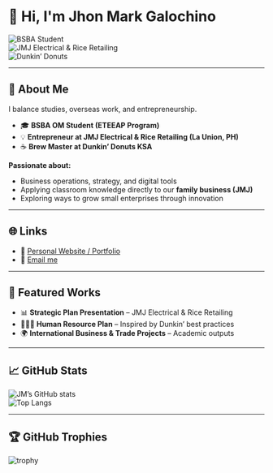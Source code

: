 # 👋 Hi, I'm Jhon Mark Galochino  

![BSBA Student](https://img.shields.io/badge/BSBA%20Student-Operations%20Management-blue)  
![JMJ Electrical & Rice Retailing](https://img.shields.io/badge/JMJ%20Electrical%20&%20Rice%20Retailing-%F0%9F%92%A1🌾-yellowgreen)  
![Dunkin’ Donuts](https://img.shields.io/badge/Dunkin’%20Donuts-KSA-orange)

---

## 📌 About Me  
I balance studies, overseas work, and entrepreneurship.  

- 🎓 **BSBA OM Student (ETEEAP Program)**  
- 💡 **Entrepreneur at JMJ Electrical & Rice Retailing (La Union, PH)**  
- ☕ **Brew Master at Dunkin’ Donuts KSA**  

**Passionate about:**  
- Business operations, strategy, and digital tools  
- Applying classroom knowledge directly to our **family business (JMJ)**  
- Exploring ways to grow small enterprises through innovation  

---

## 🌐 Links  
- 🔗 [Personal Website / Portfolio](https://sites.google.com/view/jhon-mark-galochino)  
- 📧 [Email me](mailto:jhonmarkgalex68@gmail.com)  

---

## 📂 Featured Works  
- 📊 **Strategic Plan Presentation** – JMJ Electrical & Rice Retailing  
- 🧑‍🤝‍🧑 **Human Resource Plan** – Inspired by Dunkin’ best practices  
- 🌍 **International Business & Trade Projects** – Academic outputs  

---

## 📈 GitHub Stats  
![JM’s GitHub stats](https://github-readme-stats.vercel.app/api?username=JMGalochino&show_icons=true&theme=tokyonight)  
![Top Langs](https://github-readme-stats.vercel.app/api/top-langs/?username=JMGalochino&layout=compact&theme=tokyonight)  

---

## 🏆 GitHub Trophies  
![trophy](https://github-profile-trophy.vercel.app/?username=JMGalochino&theme=onedark&row=1&column=6)  

